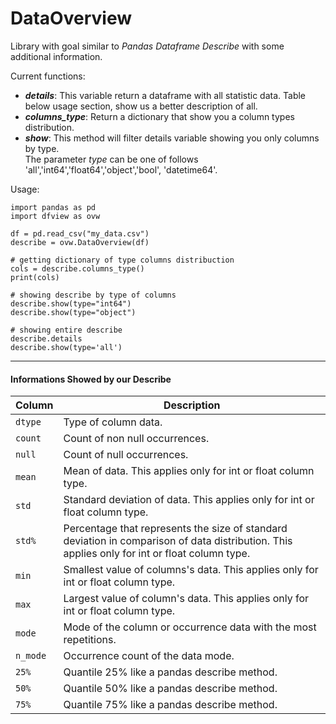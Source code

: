 # DataOverview
Library with goal similar to *Pandas Dataframe Describe* with some additional information.

Current functions:
   - ***details***: This variable return a dataframe with all statistic data. Table below usage section, show us a better description of all.
   - ***columns_type***: Return a dictionary that show you a column types distribution.
   - ***show***: This method will filter details variable showing you only columns by type.<br/>
       The parameter *type* can be one of follows 'all','int64','float64','object','bool', 'datetime64'.

Usage:

```
import pandas as pd
import dfview as ovw  

df = pd.read_csv("my_data.csv")
describe = ovw.DataOverview(df)

# getting dictionary of type columns distribuction
cols = describe.columns_type()
print(cols)

# showing describe by type of columns
describe.show(type="int64")
describe.show(type="object")

# showing entire describe 
describe.details
describe.show(type='all')

```
---
####  Informations Showed by our Describe

| Column | Description |
| --- | --- |
| `dtype` |  Type of column data.  |
| `count` |  Count of non null occurrences.  |
| `null` |  Count of null occurrences.  |
| `mean` |  Mean of data. This applies only for int or float column type.  |
| `std` |  Standard deviation of data. This applies only for int or float column type. |
| `std%` |  Percentage that represents the size of standard deviation in comparison of data distribution. This applies only for int or float column type.  |
| `min` |  Smallest value of columns's data. This applies only for int or float column type.  |
| `max` |  Largest value of column's data. This applies only for int or float column type.  |
| `mode` |  Mode of the column or occurrence data with the most repetitions. |
| `n_mode` |  Occurrence count of the data mode.  |
| `25%` |  Quantile 25% like a pandas describe method.  |
| `50%` |  Quantile 50% like a pandas describe method.  |
| `75%` |  Quantile 75% like a pandas describe method.  |

